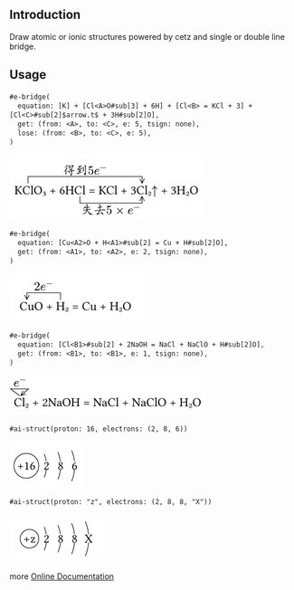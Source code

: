## Introduction
Draw atomic or ionic structures powered by cetz and single or double line bridge.


## Usage
```typst
#e-bridge(
  equation: [K] + [Cl<A>O#sub[3] + 6H] + [Cl<B> = KCl + 3] + [Cl<C>#sub[2]$arrow.t$ + 3H#sub[2]O],
  get: (from: <A>, to: <C>, e: 5, tsign: none),
  lose: (from: <B>, to: <C>, e: 5),
)
```
![效果图](./img/1.png)

```typst
#e-bridge(
  equation: [Cu<A2>O + H<A1>#sub[2] = Cu + H#sub[2]O],
  get: (from: <A1>, to: <A2>, e: 2, tsign: none),
)
```
![效果图](./img/2.png)

```typst
#e-bridge(
  equation: [Cl<B1>#sub[2] + 2NaOH = NaCl + NaClO + H#sub[2]O],
  get: (from: <B1>, to: <B1>, e: 1, tsign: none),
)
```
![效果图](./img/3.png)

```typst
#ai-struct(proton: 16, electrons: (2, 8, 6))
```
![效果图](./img/4.png)

```typst
#ai-struct(proton: "z", electrons: (2, 8, 8, "X"))
```
![效果图](./img/5.png)

more [Online Documentation](https://ezexam.pages.dev/chem)